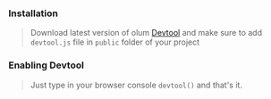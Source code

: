 ### Installation
> Download latest version of olum [Devtool](https://raw.githubusercontent.com/olumjs/olum-devtool/master/devtool.js) and make sure to add `devtool.js` file in `public` folder of your project

### Enabling Devtool
> Just type in your browser console `devtool()` and that's it.